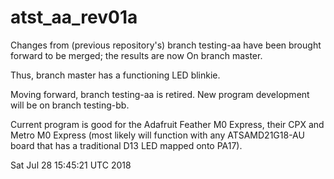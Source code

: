 # atst_aa_rev01a

Changes from (previous repository's) branch testing-aa
have been brought forward to be merged; the results are
now On branch master.

Thus, branch master has a functioning LED blinkie.

Moving forward, branch testing-aa is retired.  New program
development will be on branch testing-bb.

Current program is good for the Adafruit Feather M0 Express,
their CPX and Metro M0 Express (most likely will function
with any ATSAMD21G18-AU board that has a traditional D13 LED
mapped onto PA17).

Sat Jul 28 15:45:21 UTC 2018
